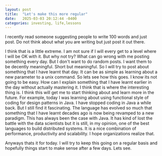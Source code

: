 ```yaml
---
layout: post
title:  "Let's make this more regular"
date:   2025-03-03 20:12:44 -0400
categories: investing, life,lessons
---
```

I recently read someone suggesting people to write 100 words and just post. Do not think about what you are writing but just post it out there.

I think that is a little extreme. I am not sure if I will every get to a level where I will be OK with it. But why not try? What can go wrong with me posting something every day. But I don't want to do random posts. I want them to be decently meaningful. Short but meaningful. So I will try to post about something that I have learnt that day. It can be as simple as learning about a new parameter to a unix command. So lets see how this goes.
I know its not going to be easy. How can I explain something that I have learnt earlier in the day without actually mastering it. I think that is where the interesting thing is. I think this will get me to start thinking about and learn more in the future. 
For example, today I was learning about using functional style of coding for design patterns in Java. I have stopped coding in Java a while back. But I still find it fascinating. The language has evolved so much that something that I have learnt decades ago is now being revamped to a new paradigm.
This has always been the case with Java. It has kind of lost the battle with the data scientists but it is still, in my opinion, one of the best languages to build distributed systems. It is a nice combination of performance, productivity and scalability. I hope organizations realize that.

Anyways thats it for today. I will try to keep this going on a regular basis and hopefully things start to make sense after a few days. Lets see.


